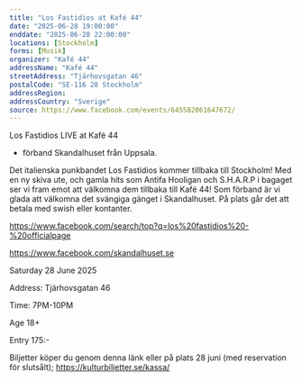```yaml
---
title: "Los Fastidios at Kafé 44"
date: "2025-06-28 19:00:00"
enddate: "2025-06-28 22:00:00"
locations: [Stockholm]
forms: [Musik]
organizer: "Kafé 44"
addressName: "Kafé 44"
streetAddress: "Tjärhovsgatan 46"
postalCode: "SE-116 28 Stockholm"
addressRegion:
addressCountry: "Sverige"
source: https://www.facebook.com/events/645582061647672/
---
```

Los Fastidios LIVE at Kafé 44 
+ förband Skandalhuset från Uppsala.

Det italienska punkbandet Los Fastidios kommer tillbaka till Stockholm! Med en ny skiva ute, och gamla hits som Antifa Hooligan och S.H.A.R.P i bagaget ser vi fram emot att välkomna dem tillbaka till Kafé 44! Som förband är vi glada att välkomna det svängiga gänget i Skandalhuset. 
På plats går det att betala med swish eller kontanter.

https://www.facebook.com/search/top?q=los%20fastidios%20-%20officialpage

https://www.facebook.com/skandalhuset.se

Saturday 28 June 2025

Address: Tjärhovsgatan 46 

Time: 7PM-10PM

Age 18+

Entry 175:-

Biljetter köper du genom denna länk eller på plats 28 juni 
(med reservation för slutsålt);
https://kulturbiljetter.se/kassa/